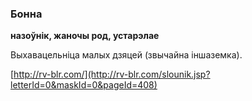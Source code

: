 ### Бонна
**назоўнік, жаночы род, устарэлае**

Выхавацельніца малых дзяцей (звычайна іншаземка).

<a rel="author">[http://rv-blr.com/](http://rv-blr.com/slounik.jsp?letterId=0&maskId=0&pageId=408)</a>
